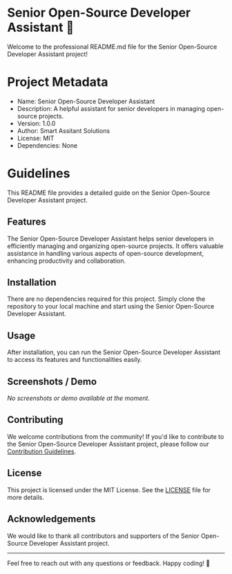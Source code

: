 # Senior Open-Source Developer Assistant 🚀

Welcome to the professional README.md file for the Senior Open-Source Developer Assistant project!

# Project Metadata
- Name: Senior Open-Source Developer Assistant
- Description: A helpful assistant for senior developers in managing open-source projects.
- Version: 1.0.0
- Author: Smart Assitant Solutions
- License: MIT
- Dependencies: None


# Guidelines
This README file provides a detailed guide on the Senior Open-Source Developer Assistant project.

## Features
The Senior Open-Source Developer Assistant helps senior developers in efficiently managing and organizing open-source projects. It offers valuable assistance in handling various aspects of open-source development, enhancing productivity and collaboration.

## Installation
There are no dependencies required for this project. Simply clone the repository to your local machine and start using the Senior Open-Source Developer Assistant.

## Usage
After installation, you can run the Senior Open-Source Developer Assistant to access its features and functionalities easily.

## Screenshots / Demo
*No screenshots or demo available at the moment.*

## Contributing
We welcome contributions from the community! If you'd like to contribute to the Senior Open-Source Developer Assistant project, please follow our [Contribution Guidelines](CONTRIBUTING.md).

## License
This project is licensed under the MIT License. See the [LICENSE](LICENSE) file for more details.

## Acknowledgements
We would like to thank all contributors and supporters of the Senior Open-Source Developer Assistant project.

---
Feel free to reach out with any questions or feedback. Happy coding! 🌟
